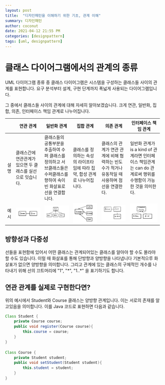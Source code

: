 ```yaml
---
layout: post
title:  "디자인패턴을 이해하기 위한 기초, 관계 이해"
summary: 디자인패턴
author: coconut
date: 2021-04-12 21:55 PM
categories: [designpattern]
tags: [uml, designpattern]
---
```


# 클래스 다이어그램에서의 관계의 종류

UML 다이어그램 종류 중 클래스 다이어그램은 시스템을 구성하는 클래스들 사이의 관계를 표현합니다. 요구 분석부터 설계, 구현 단계까지 폭넓게 사용되는 다이어그램입니다.

그 중에서 클래스들 사이의 관계에 대해 자세히 알아보겠습니다. 크게 연관, 일반화, 집합, 의존, 인터페이스 책임 관계로 나누어집니다. 

|      | 연관 관계                                                    | 일반화 관계                                                  | 집합 관계                                                    | 의존 관계                                                    | 인터페이스 책임 관계                                         |
| ---- | ------------------------------------------------------------ | ------------------------------------------------------------ | ------------------------------------------------------------ | ------------------------------------------------------------ | ------------------------------------------------------------ |
| 설명 | 클래스간에 연관관계가 있으면 두 클래스를 실선으로 잇습니다.  | 클래스들의 공통부분을 추출하여 수퍼 클래스를 정의하고 서브클래스들은 수퍼클래스를 향하여 속이 빈 화살표로 선을 연결합니다. | 클래스를 정의하는 속성의 라이프타임에 따라 집약, 합성 관계로 나누어집니다. | 클래스의 관계가 연관 관계에 비해 협력하는 빈도수가 적거나 유동적일 때 사용하며 점선을 연결한다. | 일반화 관계가 is a kind of 관계라면 인터페이스 책임관계는 can do 관계로써 행위를 수행함이 가능한 것을 의미한다. |
| 예시 | ![IMG_DF230C3211FC-1](/assets/img/post/designpattern1/1.png) | ![IMG_D1C966B43E1F-1](/assets/img/post/designpattern1/2.png) | ![IMG_9A0FAC9D7D63-1](/assets/img/post/designpattern1/3.png) | ![IMG_96D7206C0AD3-1](/assets/img/post/designpattern1/4.png) | ![IMG_0DE8FB73A4E6-1](/assets/img/post/designpattern1/5.png) |



## 방향성과 다중성

선들을 표현함에 있어서 어떤 클래스는 관계되어있는 클래스를 알아야 할 수도 몰라야 할 수도 있습니다. 이럴 때 화살표를 통해 단방향과 양방향을 나타냅니다 기본적으루 화살표가 없으면 양방향을 의미합니다. 그리고 관계에 있는 클래스의 구체적인 개수를 나타내기 위해 선의 끄트머리에 "1", "\*", "1..\*" 을 표기하기도 합니다.



## 연관 관계를 실제로 구현한다면?

위의 예시에서 Student와 Course 클래스는 양방향 관계입니다. 이는 서로의 존재를 알고있음을 의미합니다. 이를 Java 코드로 표현하면 다음과 같습니다.

```java
Class Student {
    private Course course;	
    public void register(Course course){
        this.course = course;
    }
}

Class Course {
    private Student student;
    public void setStudent(Student student){
      	this.student = student;
    }
}
```

